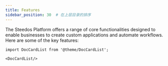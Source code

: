 ```yaml
---
title: Features
sidebar_position: 30  # 在上层目录的排序
---
```


The Steedos Platform offers a range of core functionalities designed to enable businesses to create custom applications and automate workflows. Here are some of the key features:


```mdx-code-block
import DocCardList from '@theme/DocCardList';

<DocCardList/>
```

